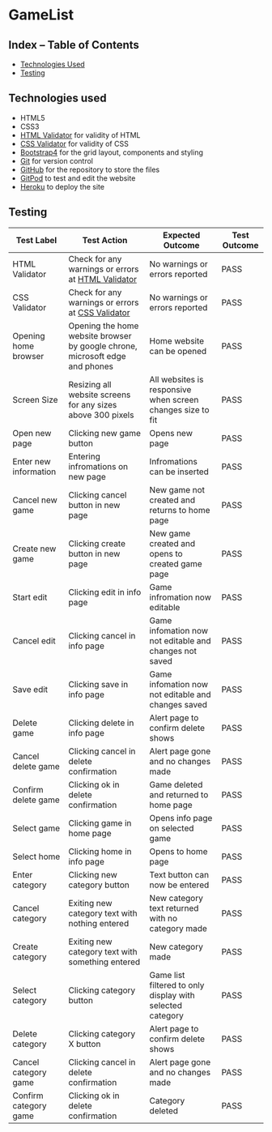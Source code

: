 # GameList

## Index – Table of Contents
* [Technologies Used](#technologies-used)
* [Testing](#testing)

## Technologies used
* HTML5
* CSS3
* [HTML Validator](https://validator.w3.org) for validity of HTML
* [CSS Validator](https://jigsaw.w3.org/css-validator) for validity of CSS
* [Bootstrap4](https://getbootstrap.com) for the grid layout, components and styling
* [Git](https://git-scm.com) for version control
* [GitHub](https://github.com) for the repository to store the files
* [GitPod](https://gitpod.io) to test and edit the website
* [Heroku](https://dashboard.heroku.com) to deploy the site

## Testing
| Test Label | Test Action | Expected Outcome | Test Outcome |
| --- | --- | --- | --- |
| HTML Validator | Check for any warnings or errors at [HTML Validator](https://validator.w3.org/) | No warnings or errors reported | PASS |
| CSS Validator | Check for any warnings or errors at [CSS Validator](https://jigsaw.w3.org/css-validator/) | No warnings or errors reported | PASS |
| Opening home browser | Opening the home website browser by google chrone, microsoft edge and phones | Home website can be opened | PASS |
| Screen Size | Resizing all website screens for any sizes above 300 pixels | All websites is responsive when screen changes size to fit | PASS |
| Open new page | Clicking new game button | Opens new page | PASS |
| Enter new information | Entering infromations on new page | Infromations can be inserted | PASS |
| Cancel new game | Clicking cancel button in new page | New game not created and returns to home page | PASS |
| Create new game | Clicking create button in new page | New game created and opens to created game page | PASS |
| Start edit | Clicking edit in info page | Game infromation now editable | PASS |
| Cancel edit | Clicking cancel in info page | Game infomation now not editable and changes not saved | PASS |
| Save edit | Clicking save in info page | Game infomation now not editable and changes saved | PASS |
| Delete game | Clicking delete in info page | Alert page to confirm delete shows | PASS |
| Cancel delete game | Clicking cancel in delete confirmation | Alert page gone and no changes made | PASS |
| Confirm delete game | Clicking ok in delete confirmation | Game deleted and returned to home page | PASS |
| Select game | Clicking game in home page | Opens info page on selected game | PASS |
| Select home | Clicking home in info page | Opens to home page | PASS |
| Enter category | Clicking new category button | Text button can now be entered | PASS |
| Cancel category | Exiting new category text with nothing entered | New category text returned with no category made | PASS |
| Create category | Exiting new category text with something entered | New category made | PASS |
| Select category | Clicking category button | Game list filtered to only display with selected category | PASS |
| Delete category | Clicking category X button | Alert page to confirm delete shows | PASS |
| Cancel category game | Clicking cancel in delete confirmation | Alert page gone and no changes made | PASS |
| Confirm category game | Clicking ok in delete confirmation | Category deleted | PASS |